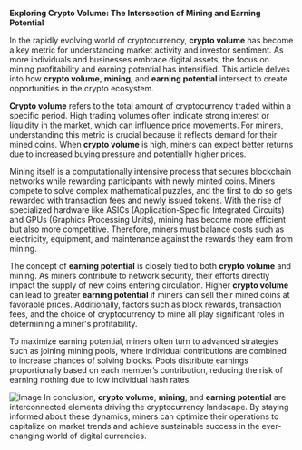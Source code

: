 **Exploring Crypto Volume: The Intersection of Mining and Earning Potential**

In the rapidly evolving world of cryptocurrency, **crypto volume** has become a key metric for understanding market activity and investor sentiment. As more individuals and businesses embrace digital assets, the focus on mining profitability and earning potential has intensified. This article delves into how **crypto volume**, **mining**, and **earning potential** intersect to create opportunities in the crypto ecosystem.

**Crypto volume** refers to the total amount of cryptocurrency traded within a specific period. High trading volumes often indicate strong interest or liquidity in the market, which can influence price movements. For miners, understanding this metric is crucial because it reflects demand for their mined coins. When **crypto volume** is high, miners can expect better returns due to increased buying pressure and potentially higher prices.

Mining itself is a computationally intensive process that secures blockchain networks while rewarding participants with newly minted coins. Miners compete to solve complex mathematical puzzles, and the first to do so gets rewarded with transaction fees and newly issued tokens. With the rise of specialized hardware like ASICs (Application-Specific Integrated Circuits) and GPUs (Graphics Processing Units), mining has become more efficient but also more competitive. Therefore, miners must balance costs such as electricity, equipment, and maintenance against the rewards they earn from mining.

The concept of **earning potential** is closely tied to both **crypto volume** and mining. As miners contribute to network security, their efforts directly impact the supply of new coins entering circulation. Higher **crypto volume** can lead to greater **earning potential** if miners can sell their mined coins at favorable prices. Additionally, factors such as block rewards, transaction fees, and the choice of cryptocurrency to mine all play significant roles in determining a miner's profitability.

To maximize earning potential, miners often turn to advanced strategies such as joining mining pools, where individual contributions are combined to increase chances of solving blocks. Pools distribute earnings proportionally based on each member’s contribution, reducing the risk of earning nothing due to low individual hash rates.


![Image](https://github.com/user-attachments/assets/31692037-0104-4703-abd1-696b6a7dd41b)
In conclusion, **crypto volume**, **mining**, and **earning potential** are interconnected elements driving the cryptocurrency landscape. By staying informed about these dynamics, miners can optimize their operations to capitalize on market trends and achieve sustainable success in the ever-changing world of digital currencies.